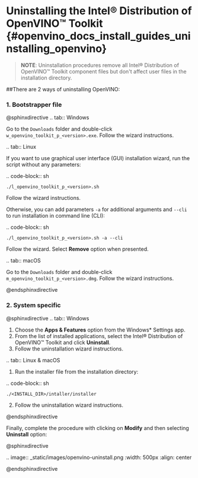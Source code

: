 # Uninstalling the Intel® Distribution of OpenVINO™ Toolkit {#openvino_docs_install_guides_uninstalling_openvino}

> **NOTE**: Uninstallation procedures remove all Intel® Distribution of OpenVINO™ Toolkit component files but don't affect user files in the installation directory.

##There are 2 ways of uninstalling OpenVINO:

### 1. Bootstrapper file

@sphinxdirective
.. tab:: Windows

  Go to the ``Downloads`` folder and double-click ``w_openvino_toolkit_p_<version>.exe``. Follow the wizard instructions.

.. tab:: Linux

  If you want to use graphical user interface (GUI) installation wizard, run the script without any parameters:
  
  .. code-block:: sh
  
    ./l_openvino_toolkit_p_<version>.sh

  Follow the wizard instructions.

  Otherwise, you can add parameters `-a` for additional arguments and `--cli` to run installation in command line (CLI):
  
  .. code-block:: sh
    
    ./l_openvino_toolkit_p_<version>.sh -a --cli

  Follow the wizard. Select **Remove** option when presented.

.. tab:: macOS

  Go to the ``Downloads`` folder and double-click ``m_openvino_toolkit_p_<version>.dmg``. Follow the wizard instructions.

@endsphinxdirective

### 2. System specific

@sphinxdirective
.. tab:: Windows

  1. Choose the **Apps & Features** option from the Windows* Settings app.
  2. From the list of installed applications, select the Intel® Distribution of OpenVINO™ Toolkit and click **Uninstall**.
  3. Follow the uninstallation wizard instructions.

.. tab:: Linux & macOS

  1. Run the installer file from the installation directory:
   
  .. code-block:: sh
  
    ./<INSTALL_DIR>/intaller/installer

  2. Follow the uninstallation wizard instructions.

@endsphinxdirective

Finally, complete the procedure with clicking on **Modify** and then selecting **Uninstall** option:

   @sphinxdirective

   .. image:: _static/images/openvino-uninstall.png
      :width: 500px
      :align: center

   @endsphinxdirective

